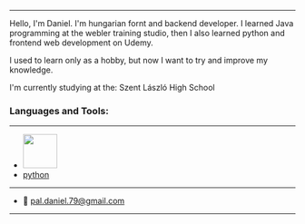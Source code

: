 
<!--img src='.assets/images/IMG_20241017_084724.jpg' width='128' alt='profile image' style='border-radius:50%;display:block;margin-left:auto;margin-right:auto'-->

---

 Hello, I'm Daniel. I'm hungarian fornt and backend developer.
I learned Java programming at the webler training studio, 
then I also learned python and frontend web development on Udemy.

I used to learn only as a hobby, but now I want to try and improve my knowledge.

I'm currently studying at the: Szent László High School

### Languages and Tools:

---

- [<img src="./assets/images/Duke.png" width=60>](.assets/contents/java.md)
- [python](.assets/contents/python.md)

---

- 📧 pal.daniel.79@gmail.com

---
